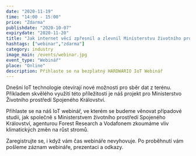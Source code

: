 ```yaml
---
date: "2020-11-19"
time: "14:00 - 15:00"
price: "Zdarma"
publishdate: "2020-10-07"
expirydate: "2020-11-20"
title: "Jak internet věcí zpřesnil a zlevnil Ministerstvu životního prostředi UK sběr dat pro výzkum vlivu změn klimatických podmínek na růst stromů"
hashtags: ["webinar","zdarma"]
category: industry
image_main: /events/webinar.jpg
event_type: "Webinář"
place: "Online"
description: Přihlaste se na bezplatný HARDWARIO IoT Webinář
---
```


<div class = "row">
<div class = "col pr-30">
<p>Dnešní IoT technologie otevírají nové možnosti pro sběr dat z terénu. Příkladem skvělého využití této příležitosti je náš projekt pro Ministerstvo Životního prostředí Spojeného Království.</p>

<p>Přihlaste se na náš IoT webinář, ve kterém se budeme věnovat případové studii, jak společně s Ministerstvem životního prostředí Spojeného Království, agenturou Forest Research a Vodafonem zkoumáme vliv klimatických změn na růst stromů.</p>



</div>
<div class = "col-12 col-md-5">

<script charset="utf-8" type="text/javascript" src="//js.hsforms.net/forms/shell.js"></script>
<script>
jQuery(window).scroll(function() {
if (!jQuery('.hbspt-form').length) {
hbspt.forms.create({
    portalId: "5453210",
    formId: "ba424800-240e-456e-835b-811e327f0ccd"
});
}
});
</script>

<p class = "font-14 font-lnh16">Zaregistrujte se, i když vám čas webináře nevyhovuje. Po proběhnutí vám pošleme záznam webináře, prezentaci a odkazy.</p>
</div>
</div>